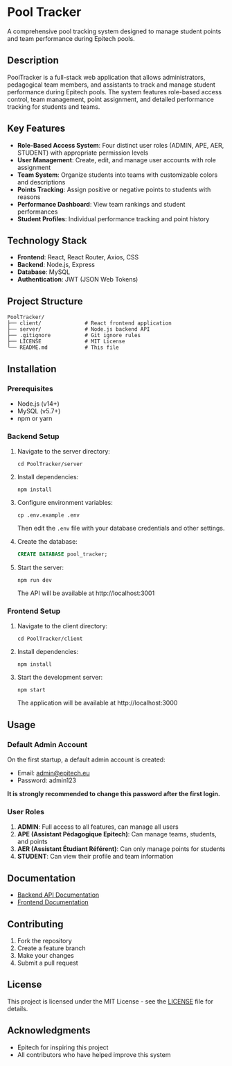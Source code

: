 # Pool Tracker

A comprehensive pool tracking system designed to manage student points and team performance during Epitech pools.

## Description

PoolTracker is a full-stack web application that allows administrators, pedagogical team members, and assistants to track and manage student performance during Epitech pools. The system features role-based access control, team management, point assignment, and detailed performance tracking for students and teams.

## Key Features

- **Role-Based Access System**: Four distinct user roles (ADMIN, APE, AER, STUDENT) with appropriate permission levels
- **User Management**: Create, edit, and manage user accounts with role assignment
- **Team System**: Organize students into teams with customizable colors and descriptions
- **Points Tracking**: Assign positive or negative points to students with reasons
- **Performance Dashboard**: View team rankings and student performances
- **Student Profiles**: Individual performance tracking and point history

## Technology Stack

- **Frontend**: React, React Router, Axios, CSS
- **Backend**: Node.js, Express
- **Database**: MySQL
- **Authentication**: JWT (JSON Web Tokens)

## Project Structure

```
PoolTracker/
├── client/              # React frontend application
├── server/              # Node.js backend API
├── .gitignore           # Git ignore rules
├── LICENSE              # MIT License
└── README.md            # This file
```

## Installation

### Prerequisites

- Node.js (v14+)
- MySQL (v5.7+)
- npm or yarn

### Backend Setup

1. Navigate to the server directory:
   ```
   cd PoolTracker/server
   ```

2. Install dependencies:
   ```
   npm install
   ```

3. Configure environment variables:
   ```
   cp .env.example .env
   ```
   Then edit the `.env` file with your database credentials and other settings.

4. Create the database:
   ```sql
   CREATE DATABASE pool_tracker;
   ```

5. Start the server:
   ```
   npm run dev
   ```
   The API will be available at http://localhost:3001

### Frontend Setup

1. Navigate to the client directory:
   ```
   cd PoolTracker/client
   ```

2. Install dependencies:
   ```
   npm install
   ```

3. Start the development server:
   ```
   npm start
   ```
   The application will be available at http://localhost:3000

## Usage

### Default Admin Account

On the first startup, a default admin account is created:
- Email: admin@epitech.eu
- Password: admin123

**It is strongly recommended to change this password after the first login.**

### User Roles

1. **ADMIN**: Full access to all features, can manage all users
2. **APE (Assistant Pédagogique Epitech)**: Can manage teams, students, and points
3. **AER (Assistant Étudiant Référent)**: Can only manage points for students
4. **STUDENT**: Can view their profile and team information

## Documentation

- [Backend API Documentation](server/README.md)
- [Frontend Documentation](client/README.md)

## Contributing

1. Fork the repository
2. Create a feature branch
3. Make your changes
4. Submit a pull request

## License

This project is licensed under the MIT License - see the [LICENSE](LICENSE) file for details.

## Acknowledgments

- Epitech for inspiring this project
- All contributors who have helped improve this system